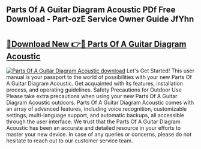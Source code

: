 ## Parts Of A Guitar Diagram Acoustic PDf Free Download - Part-ozE Service Owner Guide JfYhn

# <h2><a href="http://dfu7sg.blite.top/?on=Parts+Of+A+Guitar+Diagram+Acoustic">🔗Download New 👉🔴 Parts Of A Guitar Diagram Acoustic</a></h2>

[![Parts Of A Guitar Diagram Acoustic download](https://i.imgur.com/lujVjoI.png)](http://dfu7sg.blite.top/?on=Parts+Of+A+Guitar+Diagram+Acoustic)
Let's Get Started! This user manual is your passport to the world of possibilities with your new Parts Of A Guitar Diagram Acoustic. Get acquainted with its features, installation process, and operating guidelines. Safety Precautions for Outdoor Use Please take extra precautions when using your new Parts Of A Guitar Diagram Acoustic outdoors. Parts Of A Guitar Diagram Acoustic comes with an array of advanced features, including voice recognition, customizable settings, multi-language support, and automatic backups, all accessible through the user interface. We trust that the Parts Of A Guitar Diagram Acoustic has been an accurate and detailed resource in your efforts to master your new device. In case of any queries or concerns, please do not hesitate to reach out to our customer service team.
